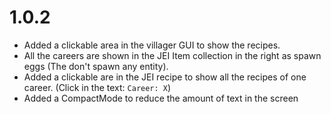 # 1.0.2
+ Added a clickable area in the villager GUI to show the recipes.
+ All the careers are shown in the JEI Item collection in the right as spawn eggs (The don't spawn any entity).
+ Added a clickable are in the JEI recipe to show all the recipes of one career. (Click in the text: `Career: X`)
+ Added a CompactMode to reduce the amount of text in the screen